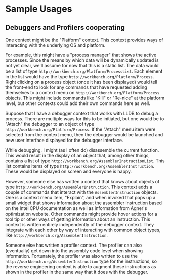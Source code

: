 # Sample Usages

## Debuggers and Profilers cooperating

One context might be the "Platform" context. This context
provides ways of interacting with the underlying OS and platform.

For example, this might have a "process manager" that shows the
active processes. Since the means by which data will be
dynamically updated is not yet clear, we'll assume for now that
this is a static list.  The data would be a list of type
`http://workbench.org/Platform/ProcessList`. Each element in the
list would have the type `http://workbench.org/Platform/Process`.
Right clicking on a process object (once it has been displayed)
would tell the front-end to look for any commands that have
requested adding themselves to a context menu on
`http://workbench.org/Platform/Process` objects.  This might
include commands like "Kill" or "Re-nice" at the platform level,
but other contexts could add their own commands here as well.

Suppose that I have a debugger context that works with LLDB to
debug a process. There are multiple ways for this to be
initiated, but one would be to "Attach" the debugger to an object
of type `http://workbench.org/Platform/Process`. If the "Attach" menu
item were selected from the context menu, then the debugger would
be launched and new user interface displayed for the debugger
interface.

While debugging, I might (as I often do) disassemble the current
function. This would result in the display of an object that,
among other things, contains a list of type
`http://workbench.org/AssemblerInstructionList`. This list contains
items of type `http://workbench.org/AssemblerInstruction`.  These
would be displayed on screen and everyone is happy.

However, someone else has written a context that knows about
objects of type `http://workbench.org/AssemblerInstruction`. This
context adds a couple of commands that interact with the
`AssemblerInstruction` objects. One is a context menu item,
"Explain", and when invoked that pops up a small widget that
shows information about the assembler instruction based on the
Intel CPU documentation as well as information from Agner's
optimization website. Other commands might provide hover actions
for a tool tip or other ways of getting information about an
instruction.  This context is written entirely independently of
the debugger context. They integrate with each other by way of
interacting with common object types, like
`http://workbench.org/AssemblerInstruction`.

Someone else has written a profiler context. The profiler can
also (eventually) get down into the assembly code level when
showing information. Fortunately, the profiler was also written
to use the `http://workbench.org/AssemblerInstruction` type for the
instructions, so the reverse engineering context is able to
augment these instructions as shown in the profiler in the same
way that it does with the debugger.
